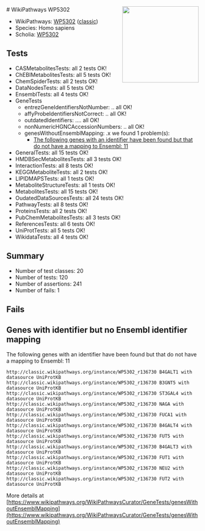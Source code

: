 <img style="float: right; width: 200px" src="https://upload.wikimedia.org/wikipedia/commons/thumb/8/83/Wplogo_with_text_500.png/640px-Wplogo_with_text_500.png" />
# WikiPathways WP5302

* WikiPathways: [WP5302](https://wikipathways.org/pathways/WP5302) ([classic](https://classic.wikipathways.org/instance/WP5302))
* Species: Homo sapiens
* Scholia: [WP5302](https://scholia.toolforge.org/wikipathways/WP5302)
## Tests
* CASMetabolitesTests: all 2 tests OK!
* ChEBIMetabolitesTests: all 5 tests OK!
* ChemSpiderTests: all 2 tests OK!
* DataNodesTests: all 5 tests OK!
* EnsemblTests: all 4 tests OK!
* GeneTests
    * entrezGeneIdentifiersNotNumber: .. all OK!
    * affyProbeIdentifiersNotCorrect: .. all OK!
    * outdatedIdentifiers: .... all OK!
    * nonNumericHGNCAccessionNumbers: .. all OK!
    * genesWithoutEnsemblMapping: .x we found 1 problem(s):
        * [The following genes with an identifier have been found but that do not have a mapping to Ensembl: 11](#c4e5430e)
* GeneralTests: all 15 tests OK!
* HMDBSecMetabolitesTests: all 3 tests OK!
* InteractionTests: all 8 tests OK!
* KEGGMetaboliteTests: all 2 tests OK!
* LIPIDMAPSTests: all 1 tests OK!
* MetaboliteStructureTests: all 1 tests OK!
* MetabolitesTests: all 15 tests OK!
* OudatedDataSourcesTests: all 24 tests OK!
* PathwayTests: all 8 tests OK!
* ProteinsTests: all 2 tests OK!
* PubChemMetabolitesTests: all 3 tests OK!
* ReferencesTests: all 6 tests OK!
* UniProtTests: all 5 tests OK!
* WikidataTests: all 4 tests OK!


## Summary

* Number of test classes: 20
* Number of tests: 120
* Number of assertions: 241
* Number of fails: 1

## Fails

<a name="c4e5430e" />

## Genes with identifier but no Ensembl identifier mapping

The following genes with an identifier have been found but that do not have a mapping to Ensembl: 11
```
http://classic.wikipathways.org/instance/WP5302_r136730 B4GALT1 with datasource UniProtKB
http://classic.wikipathways.org/instance/WP5302_r136730 B3GNT5 with datasource UniProtKB
http://classic.wikipathways.org/instance/WP5302_r136730 ST3GAL4 with datasource UniProtKB
http://classic.wikipathways.org/instance/WP5302_r136730 NAGA with datasource UniProtKB
http://classic.wikipathways.org/instance/WP5302_r136730 FUCA1 with datasource UniProtKB
http://classic.wikipathways.org/instance/WP5302_r136730 B4GALT4 with datasource UniProtKB
http://classic.wikipathways.org/instance/WP5302_r136730 FUT5 with datasource UniProtKB
http://classic.wikipathways.org/instance/WP5302_r136730 B4GALT3 with datasource UniProtKB
http://classic.wikipathways.org/instance/WP5302_r136730 FUT1 with datasource UniProtKB
http://classic.wikipathways.org/instance/WP5302_r136730 NEU2 with datasource UniProtKB
http://classic.wikipathways.org/instance/WP5302_r136730 FUT2 with datasource UniProtKB
```

More details at [https://www.wikipathways.org/WikiPathwaysCurator/GeneTests/genesWithoutEnsemblMapping](https://www.wikipathways.org/WikiPathwaysCurator/GeneTests/genesWithoutEnsemblMapping)

